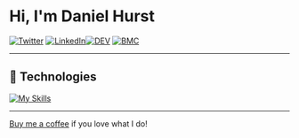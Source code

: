 # Hi, I'm Daniel Hurst

[![Twitter](https://img.shields.io/badge/Twitter-%231DA1F2.svg?&style=flat-square&logo=twitter&logoColor=white)](https://twitter.com/danhursty) [![LinkedIn](https://img.shields.io/badge/LinkedIn-%230077B5.svg?&style=flat-square&logo=linkedin&logoColor=white)](https://www.linkedin.com/in/danieldavidhurst/)[![DEV](https://img.shields.io/badge/DEV-%23000000.svg?&style=flat-square&logo=dev.to&logoColor=white)](https://dev.to/danielhurst) [![BMC](https://img.shields.io/badge/BuyMeaCoffee-%23FFDD00.svg?&style=flat-square&logo=buy-me-a-coffee&logoColor=black)](https://www.buymeacoffee.com/danieldhurst)



---

## :wrench: Technologies

[![My Skills](https://skillicons.dev/icons?i=py,js,html,css,github,php,aws,webflow,wordpress,mysql)](https://skillicons.dev)

---

[Buy me a coffee](https://www.buymeacoffee.com/danieldhurst) if you love what I do!
